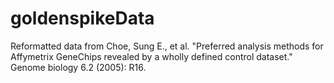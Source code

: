 # goldenspikeData
Reformatted data from Choe, Sung E., et al. "Preferred analysis methods for Affymetrix GeneChips revealed by a wholly defined control dataset." Genome biology 6.2 (2005): R16.
